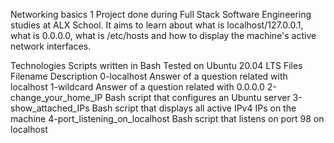 Networking basics 1
Project done during Full Stack Software Engineering studies at ALX School. It aims to learn about what is localhost/127.0.0.1, what is 0.0.0.0, what is /etc/hosts and how to display the machine's active network interfaces.

Technologies
Scripts written in Bash
Tested on Ubuntu 20.04 LTS
Files
Filename	Description
0-localhost	Answer of a question related with localhost
1-wildcard	Answer of a question related with 0.0.0.0
2-change_your_home_IP  Bash script that configures an Ubuntu server
3-show_attached_IPs    Bash script that displays all active IPv4 IPs on the machine
4-port_listening_on_localhost	   Bash script that listens on port 98 on localhost